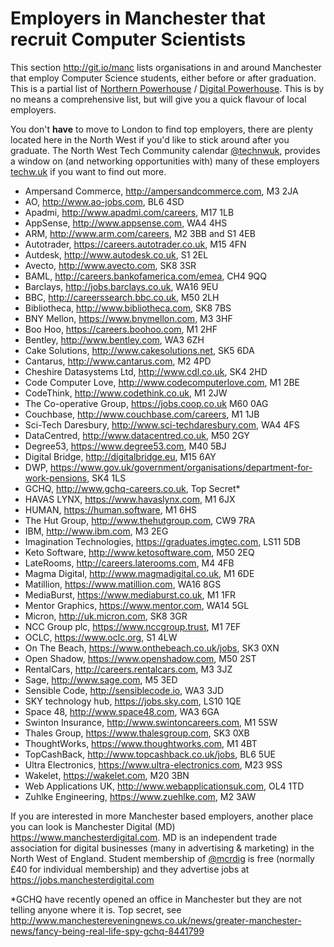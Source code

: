 
Employers in Manchester that recruit Computer Scientists
========================================================

This section http://git.io/manc lists organisations in and around Manchester that employ Computer Science students, either before or after graduation. This is a partial list of [Northern Powerhouse](https://en.wikipedia.org/wiki/Northern_Powerhouse) / [Digital Powerhouse](http://technorthhq.com/digital-powerhouse/). This is by no means a comprehensive list, but will give you a quick flavour of local employers.

You don't **have** to move to London to find top employers, there are plenty located here in the North West if you'd like to stick around after you graduate. The North West Tech Community calendar [@technwuk](https://twitter.com/technwuk), provides a window on (and networking opportunities with) many of these employers [techw.uk](http://technw.uk) if you want to find out more.

* Ampersand Commerce, http://ampersandcommerce.com, M3 2JA
* AO, http://www.ao-jobs.com, BL6 4SD
* Apadmi, http://www.apadmi.com/careers, M17 1LB
* AppSense, http://www.appsense.com, WA4 4HS
* ARM, http://www.arm.com/careers, M2 3BB and S1 4EB
* Autotrader, https://careers.autotrader.co.uk, M15 4FN
* Autdesk, http://www.autodesk.co.uk, S1 2EL
* Avecto, http://www.avecto.com, SK8 3SR
* BAML, http://careers.bankofamerica.com/emea, CH4 9QQ
* Barclays, http://jobs.barclays.co.uk, WA16 9EU
* BBC, http://careerssearch.bbc.co.uk, M50 2LH
* Bibliotheca, http://www.bibliotheca.com, SK8 7BS
* BNY Mellon, https://www.bnymellon.com, M3 3HF
* Boo Hoo, https://careers.boohoo.com, M1 2HF
* Bentley, http://www.bentley.com, WA3 6ZH
* Cake Solutions, http://www.cakesolutions.net, SK5 6DA
* Cantarus, http://www.cantarus.com, M2 4PD
* Cheshire Datasystems Ltd, http://www.cdl.co.uk, SK4 2HD
* Code Computer Love, http://www.codecomputerlove.com, M1 2BE
* CodeThink, http://www.codethink.co.uk, M1 2JW
* The Co-operative Group, https://jobs.coop.co.uk M60 0AG
* Couchbase, http://www.couchbase.com/careers, M1 1JB
* Sci-Tech Daresbury, http://www.sci-techdaresbury.com, WA4 4FS
* DataCentred, http://www.datacentred.co.uk, M50 2GY
* Degree53, https://www.degree53.com, M40 5BJ
* Digital Bridge, http://digitalbridge.eu, M15 6AY
* DWP, https://www.gov.uk/government/organisations/department-for-work-pensions, SK4 1LS
* GCHQ, http://www.gchq-careers.co.uk, Top Secret*
* HAVAS LYNX, https://www.havaslynx.com, M1 6JX
* HUMAN, https://human.software, M1 6HS
* The Hut Group, http://www.thehutgroup.com, CW9 7RA
* IBM, http://www.ibm.com, M3 2EG
* Imagination Technologies, https://graduates.imgtec.com, LS11 5DB
* Keto Software, http://www.ketosoftware.com, M50 2EQ
* LateRooms, http://careers.laterooms.com, M4 4FB
* Magma Digital, http://www.magmadigital.co.uk, M1 6DE
* Matillion, https://www.matillion.com, WA16 8GS
* MediaBurst, https://www.mediaburst.co.uk, M1 1FR
* Mentor Graphics, https://www.mentor.com, WA14 5GL
* Micron, http://uk.micron.com, SK8 3GR
* NCC Group plc, https://www.nccgroup.trust, M1 7EF
* OCLC, https://www.oclc.org, S1 4LW
* On The Beach, https://www.onthebeach.co.uk/jobs, SK3 0XN
* Open Shadow, https://www.openshadow.com, M50 2ST
* RentalCars, http://careers.rentalcars.com, M3 3JZ
* Sage, http://www.sage.com, M5 3ED
* Sensible Code, http://sensiblecode.io, WA3 3JD
* SKY technology hub, https://jobs.sky.com, LS10 1QE
* Space 48, http://www.space48.com, WA3 6GA
* Swinton Insurance, http://www.swintoncareers.com, M1 5SW
* Thales Group, https://www.thalesgroup.com, SK3 0XB
* ThoughtWorks, https://www.thoughtworks.com, M1 4BT
* TopCashBack, http://www.topcashback.co.uk/jobs, BL6 5UE
* Ultra Electronics, https://www.ultra-electronics.com, M23 9SS
* Wakelet, https://wakelet.com, M20 3BN
* Web Applications UK, http://www.webapplicationsuk.com, OL4 1TD
* Zuhlke Engineering, https://www.zuehlke.com, M2 3AW

If you are interested in more Manchester based employers, another place you can look is Manchester Digital (MD) https://www.manchesterdigital.com. MD is an independent trade association for digital businesses (many in advertising & marketing) in the North West of England. Student membership of [@mcrdig](https://twitter.com/mcrdig) is free (normally £40 for individual membership) and they advertise jobs at https://jobs.manchesterdigital.com

*GCHQ have recently opened an office in Manchester but they are not telling anyone where it is. Top secret, see http://www.manchestereveningnews.co.uk/news/greater-manchester-news/fancy-being-real-life-spy-gchq-8441799
